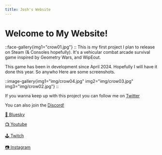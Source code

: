 ```yaml
---
title: Josh's Website
---
```


# Welcome to My Website!

::face-gallery{img1="crow01.jpg"}
::
This is my first project I plan to release on Steam (& Consoles hopefully). It's a vehicular combat arcade survival game inspired by Geometry Wars, and WipEout.

This game has been in development since April 2024. Hopefully I will have it done this year. So anywho  Here are some screenshots.

::image-gallery{img1="img/crow04.jpg" img2="img/crow03.jpg" img3="img/crow02.jpg"}
::



If you wanna keep up with this project you can follow me on [Twitter](https://x.com/joshandersn)

You can also join the [Discord!](https://discord.gg/ugMbGGEx5n) 

[🦋 Bluesky](https://joshandersn.bsky.social)

[📺 Youtube](https://youtube.com/@joshandersn)

[🕹️ Twitch](https://www.twitch.tv/joshandersn)

[📷 Instagram](https://www.instagram.com/josh.andrson/)
